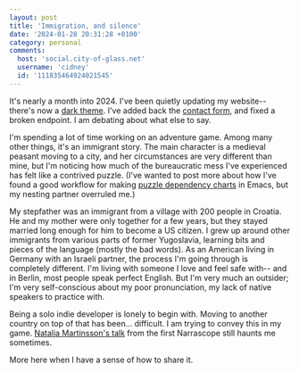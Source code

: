 ```yaml
---
layout: post
title: 'Immigration, and silence'
date: '2024-01-28 20:31:28 +0100'
category: personal
comments:
  host: 'social.city-of-glass.net'
  username: 'cidney'
  id: '111835464924021545'
---
```


It's nearly a month into 2024. I've been quietly updating my website--
there's now a [dark theme](https://adactio.com/journal/15941). I've
added back the [contact form](/about), and fixed a broken endpoint. I
am debating about what else to say.

I'm spending a lot of time working on an adventure game. Among many
other things, it's an immigrant story. The main character is a
medieval peasant moving to a city, and her circumstances are very
different than mine, but I'm noticing how much of the bureaucratic
mess I've experienced has felt like a contrived puzzle. (I've wanted
to post more about how I've found a good workflow for making [puzzle
dependency charts](https://grumpygamer.com/puzzle_dependency_charts)
in Emacs, but my nesting partner overruled me.)

My stepfather was an immigrant from a village with 200 people in
Croatia. He and my mother were only together for a few years, but they
stayed married long enough for him to become a US citizen. I grew up
around other immigrants from various parts of former Yugoslavia,
learning bits and pieces of the language (mostly the bad words). As an
American living in Germany with an Israeli partner, the process I'm
going through is completely different. I'm living with someone I love
and feel safe with-- and in Berlin, most people speak perfect
English. But I'm very much an outsider; I'm very self-conscious about
my poor pronunciation, my lack of native speakers to practice
with.

Being a solo indie developer is lonely to begin with. Moving to
another country on top of that has been... difficult. I am trying to
convey this in my game. [Natalia Martinsson's
talk](https://www.youtube.com/watch?v=ru_-CL3I39M) from the first
Narrascope still haunts me sometimes.

More here when I have a sense of how to share it.
